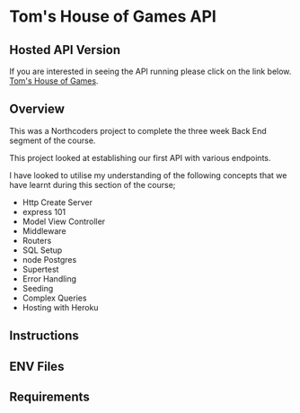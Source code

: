 # Tom's House of Games API

## Hosted API Version

If you are interested in seeing the API running please click on the link below.
[Tom's House of Games](https://tc-nc-games.herokuapp.com/api).

## Overview

This was a Northcoders project to complete the three week Back End segment of the course.

This project looked at establishing our first API with various endpoints.

I have looked to utilise my understanding of the following concepts that we have learnt during this section of the course;

- Http Create Server
- express 101
- Model View Controller
- Middleware
- Routers
- SQL Setup
- node Postgres
- Supertest
- Error Handling
- Seeding
- Complex Queries
- Hosting with Heroku

## Instructions

## ENV Files

## Requirements

